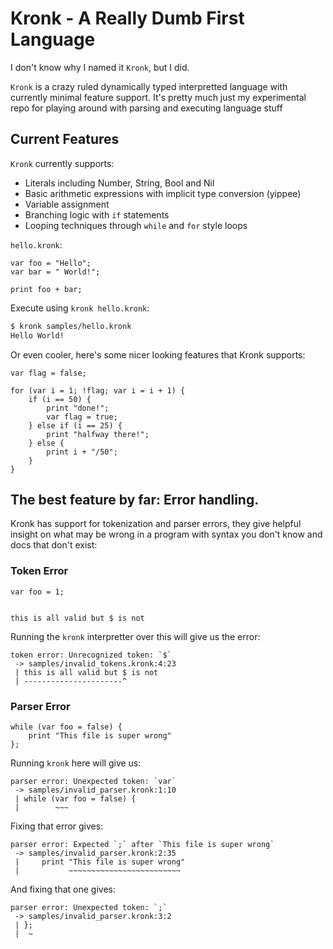 # Kronk - A Really Dumb First Language

I don't know why I named it `Kronk`, but I did.

`Kronk` is a crazy ruled dynamically typed interpretted language with currently minimal feature support. It's pretty much just my experimental repo for playing around with parsing and executing language stuff

## Current Features
`Kronk` currently supports:
- Literals including Number, String, Bool and Nil
- Basic arithmetic expressions with implicit type conversion (yippee)
- Variable assignment
- Branching logic with `if` statements
- Looping techniques through `while` and `for` style loops

`hello.kronk`:
```
var foo = "Hello";
var bar = " World!";

print foo + bar;
```

Execute using `kronk hello.kronk`:

```bash
$ kronk samples/hello.kronk 
Hello World!
```

Or even cooler, here's some nicer looking features that Kronk supports:

```
var flag = false;

for (var i = 1; !flag; var i = i + 1) {
    if (i == 50) {
        print "done!";
        var flag = true;
    } else if (i == 25) {
        print "halfway there!";
    } else {
        print i + "/50";
    }
}
```

## The best feature by far: Error handling.
Kronk has support for tokenization and parser errors, they give helpful insight on what may be wrong in a program with syntax you don't know and docs that don't exist:

### Token Error
```
var foo = 1;


this is all valid but $ is not
```
Running the `kronk` interpretter over this will give us the error:
```
token error: Unrecognized token: `$`
 -> samples/invalid_tokens.kronk:4:23 
 | this is all valid but $ is not
 | ----------------------^
```

### Parser Error
```
while (var foo = false) {
    print "This file is super wrong"
};
```

Running `kronk` here will give us:
```
parser error: Unexpected token: `var`
 -> samples/invalid_parser.kronk:1:10 
 | while (var foo = false) {
 |        ~~~
```

Fixing that error gives:

```
parser error: Expected `;` after `This file is super wrong`
 -> samples/invalid_parser.kronk:2:35 
 |     print "This file is super wrong"
 |           ~~~~~~~~~~~~~~~~~~~~~~~~~
```

And fixing that one gives:

```
parser error: Unexpected token: `;`
 -> samples/invalid_parser.kronk:3:2 
 | };
 |  ~
```


